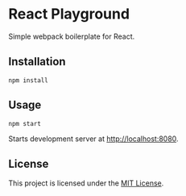 # React Playground

Simple webpack boilerplate for React.

## Installation

```
npm install
```

## Usage

```
npm start
```

Starts development server at [http://localhost:8080](http://localhost:8080).

## License

This project is licensed under the [MIT License](https://github.com/jrutheiser/react-playground/blob/master/LICENSE).

